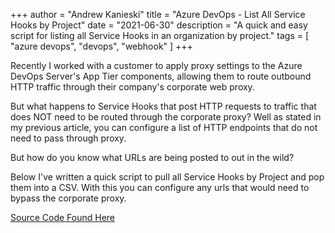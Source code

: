 +++
author = "Andrew Kanieski"
title = "Azure DevOps - List All Service Hooks by Project"
date = "2021-06-30"
description = "A quick and easy script for listing all Service Hooks in an organization by project."
tags = [
    "azure devops",
    "devops",
    "webhook"
]
+++

Recently I worked with a customer to apply proxy settings to the Azure DevOps Server's App Tier components, 
allowing them to route outbound HTTP traffic through their company's corporate web proxy. 

But what happens to Service Hooks that post HTTP requests to traffic that does NOT need to be routed through 
the corporate proxy? Well as stated in my previous article, you can configure a list of HTTP endpoints that 
do not need to pass through proxy.

But how do you know what URLs are being posted to out in the wild?

Below I've written a quick script to pull all Service Hooks by Project and pop them into a CSV. With this you 
can configure any urls that would need to bypass the corporate proxy.

[Source Code Found Here](https://github.com/akanieski/ado-reports/blob/02fcd38c130a959cd0cd9f0219c601e250247968/Get-WebHookUsageReport.ps1)
